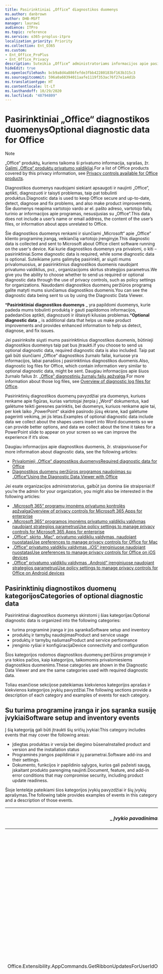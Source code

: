 ```yaml
---
title: Pasirinktiniai „Office“ diagnostikos duomenys
ms.author: danbrown
author: DHB-MSFT
manager: laurawi
audience: ITPro
ms.topic: reference
ms.service: o365-proplus-itpro
localization_priority: Priority
ms.collection: Ent_O365
ms.custom:
- Ent_Office_ProPlus
- Ent_Office_Privacy
description: Suteikia „Office“ administratoriams informacijos apie pasirinktinius diagnostikos duomenis naudojant „Office“, įskaitant keletą įvykių pavyzdžių.
hideEdit: true
ms.openlocfilehash: bcb9a8d4a886fefde3fbb42280183bf163b315c3
ms.sourcegitcommit: 596a0a60394011aafe1119f353ac76f27e1a4d1b
ms.translationtype: HT
ms.contentlocale: lt-LT
ms.lasthandoff: 10/29/2020
ms.locfileid: "48794809"
---
```

# <a name="optional-diagnostic-data-for-office"></a><span data-ttu-id="676af-103">Pasirinktiniai „Office“ diagnostikos duomenys</span><span class="sxs-lookup"><span data-stu-id="676af-103">Optional diagnostic data for Office</span></span>

> [!NOTE]
> <span data-ttu-id="676af-104">„Office“ produktų, kuriems taikoma ši privatumo informacija, sąrašas, žr. [Galimi „Office“ produktų privatumo valdikliai](products-versions-privacy-controls.md).</span><span class="sxs-lookup"><span data-stu-id="676af-104">For a list of Office products covered by this privacy information, see [Privacy controls available for Office products](products-versions-privacy-controls.md).</span></span>

<span data-ttu-id="676af-105">Diagnostikos duomenys naudojami siekiant apsaugoti ir naujinti „Office“, aptikti, diagnozuoti ir taisyti problemas, taip pat tobulinti produktus.</span><span class="sxs-lookup"><span data-stu-id="676af-105">Diagnostic data is used to keep Office secure and up-to-date, detect, diagnose and fix problems, and also make product improvements.</span></span> <span data-ttu-id="676af-106">Šie duomenys neapima vartotojo vardo ar el. pašto adreso, vartotojo failų turinio ar informacijos apie programas, nesusijusias su „Office“.</span><span class="sxs-lookup"><span data-stu-id="676af-106">This data does not include a user’s name or email address, the content of the user’s files, or information about apps unrelated to Office.</span></span>

<span data-ttu-id="676af-107">Šie diagnostikos duomenys renkami ir siunčiami „Microsoft“ apie „Office“ kliento programinę įrangą, veikiančią vartotojo įrenginyje.</span><span class="sxs-lookup"><span data-stu-id="676af-107">This diagnostic data is collected and sent to Microsoft about Office client software running on the user's device.</span></span> <span data-ttu-id="676af-108">Kai kurie diagnostikos duomenys yra privalomi, o kiti – pasirinktiniai.</span><span class="sxs-lookup"><span data-stu-id="676af-108">Some diagnostic data is required, while some diagnostic data is optional.</span></span> <span data-ttu-id="676af-109">Suteikiame jums galimybę pasirinkti, ar siųsti mums privalomuosius, ar pasirinktinius diagnostikos duomenis naudojant privatumo valdiklius, pvz., organizacijoms skirtus strategijos parametrus.</span><span class="sxs-lookup"><span data-stu-id="676af-109">We give you the ability to choose whether to send us required or optional diagnostic data through the use of privacy controls, such as policy settings for organizations.</span></span> <span data-ttu-id="676af-110">Naudodami diagnostikos duomenų peržiūros programą galite matyti mums siunčiamus diagnostikos duomenis.</span><span class="sxs-lookup"><span data-stu-id="676af-110">You can see the diagnostic data being sent to us by using the Diagnostic Data Viewer.</span></span>

<span data-ttu-id="676af-111">\***Pasirinktiniai diagnostikos duomenys** _ yra papildomi duomenys, kurie padeda mums tobulinti produktą ir gauti papildomos informacijos, padedančios aptikti, diagnozuoti ir ištaisyti kilusias problemas.</span><span class="sxs-lookup"><span data-stu-id="676af-111">\***Optional diagnostic data** _ is additional data that helps us make product improvements and provides enhanced information to help us detect, diagnose, and fix issues.</span></span>

<span data-ttu-id="676af-112">Jei pasirinksite siųsti mums pasirinktinius diagnostikos duomenis, būtinieji diagnostikos duomenys taip pat bus įtraukti.</span><span class="sxs-lookup"><span data-stu-id="676af-112">If you choose to send us optional diagnostic data, required diagnostic data is also included.</span></span> <span data-ttu-id="676af-113">Taip pat gali būti siunčiami „Office“ diagnostikos žurnalo failai, kuriuose yra informacijos, labai panašios į pasirinktinius diagnostikos duomenis.</span><span class="sxs-lookup"><span data-stu-id="676af-113">Also, diagnostic log files for Office, which contain information very similar to optional diagnostic data, might be sent.</span></span> <span data-ttu-id="676af-114">Daugiau informacijos apie šiuos žurnalo failus žr. [„Office“ diagnostinių žurnalų failų apžvalga](https://support.microsoft.com/office/fba86aac-70dc-4858-ae1f-ec2034346cdf).</span><span class="sxs-lookup"><span data-stu-id="676af-114">For more information about those log files, see [Overview of diagnostic log files for Office](https://support.microsoft.com/office/fba86aac-70dc-4858-ae1f-ec2034346cdf).</span></span>

<span data-ttu-id="676af-115">Pasirinktinių diagnostikos duomenų pavyzdžiai yra duomenys, kuriuos renkame apie figūras, kurias vartotojai įterpia į „Word“ dokumentus, kad galėtume teikti geresnes parinktis, bei duomenys, kuriuos renkame apie tai, per kiek laiko „PowerPoint“ skaidrė pasirodo jūsų ekrane, kad galėtume pagerinti veikimą, jei jis lėtas.</span><span class="sxs-lookup"><span data-stu-id="676af-115">Examples of optional diagnostic data include data we collect about the shapes users insert into Word documents so we can provide better options, and data we collect about the time it takes for a PowerPoint slide to appear on your screen so we can improve the experience if it’s slow.</span></span>

<span data-ttu-id="676af-116">Daugiau informacijos apie diagnostikos duomenis, žr. straipsniuose:</span><span class="sxs-lookup"><span data-stu-id="676af-116">For more information about diagnostic data, see the following articles:</span></span>

- [<span data-ttu-id="676af-117">Privalomieji „Office“ diagnostikos duomenys</span><span class="sxs-lookup"><span data-stu-id="676af-117">Required diagnostic data for Office</span></span>](required-diagnostic-data.md)
- [<span data-ttu-id="676af-118">Diagnostikos duomenų peržiūros programos naudojimas su „Office“</span><span class="sxs-lookup"><span data-stu-id="676af-118">Using the Diagnostic Data Viewer with Office</span></span>](https://support.microsoft.com/office/cf761ce9-d805-4c60-a339-4e07f3182855)

<span data-ttu-id="676af-119">Jei esate organizacijos administratorius, galbūt jus domina šie straipsniai:</span><span class="sxs-lookup"><span data-stu-id="676af-119">If you’re the admin for your organization, you might also be interested in the following articles:</span></span>

- [<span data-ttu-id="676af-120">„Microsoft 365“ programų įmonėms privatumo kontrolės apžvalga</span><span class="sxs-lookup"><span data-stu-id="676af-120">Overview of privacy controls for Microsoft 365 Apps for enterprise</span></span>](overview-privacy-controls.md)
- [<span data-ttu-id="676af-121">„Microsoft 365“ programos įmonėms privatumo valdiklių valdymas naudojant strategijos parametrus</span><span class="sxs-lookup"><span data-stu-id="676af-121">Use policy settings to manage privacy controls for Microsoft 365 Apps for enterprise</span></span>](manage-privacy-controls.md)
- [<span data-ttu-id="676af-122">„Office“, skirto „Mac“, privatumo valdiklių valdymas, naudojant nuostatas</span><span class="sxs-lookup"><span data-stu-id="676af-122">Use preferences to manage privacy controls for Office for Mac</span></span>](mac-privacy-preferences.md)
- [<span data-ttu-id="676af-123">„Office“ privatumo valdiklių valdymas „iOS“ įrenginiuose naudojant nuostatas</span><span class="sxs-lookup"><span data-stu-id="676af-123">Use preferences to manage privacy controls for Office on iOS devices</span></span>](ios-privacy-preferences.md)
- [<span data-ttu-id="676af-124">„Office“ privatumo valdiklių valdymas „Android“ įrenginiuose naudojant strategijos parametrus</span><span class="sxs-lookup"><span data-stu-id="676af-124">Use policy settings to manage privacy controls for Office on Android devices</span></span>](android-privacy-controls.md)

## <a name="categories-of-optional-diagnostic-data"></a><span data-ttu-id="676af-125">Pasirinktinių diagnostikos duomenų kategorijos</span><span class="sxs-lookup"><span data-stu-id="676af-125">Categories of optional diagnostic data</span></span>

<span data-ttu-id="676af-126">Pasirinktinai diagnostikos duomenys skirstomi į šias kategorijas:</span><span class="sxs-lookup"><span data-stu-id="676af-126">Optional diagnostic data is organized into the following categories:</span></span>

- <span data-ttu-id="676af-127">turima programinė įranga ir jos sąranka</span><span class="sxs-lookup"><span data-stu-id="676af-127">Software setup and inventory</span></span>
- <span data-ttu-id="676af-128">produktų ir tarnybų naudojimas</span><span class="sxs-lookup"><span data-stu-id="676af-128">Product and service usage</span></span>
- <span data-ttu-id="676af-129">produktų ir tarnybų našumas</span><span class="sxs-lookup"><span data-stu-id="676af-129">Product and service performance</span></span>
- <span data-ttu-id="676af-130">įrenginio ryšiai ir konfigūracija</span><span class="sxs-lookup"><span data-stu-id="676af-130">Device connectivity and configuration</span></span>

<span data-ttu-id="676af-131">Šios kategorijos rodomos diagnostikos duomenų peržiūros programoje ir yra tokios pačios, kaip kategorijos, taikomomis privalomiesiems diagnostikos duomenims.</span><span class="sxs-lookup"><span data-stu-id="676af-131">These categories are shown in the Diagnostic Data Viewer and are the same categories used with required diagnostic data.</span></span>

<span data-ttu-id="676af-132">Toliau esančiose sekcijose pateikiamas kiekvienos kategorijos aprašas ir kiekvienos kategorijos įvykių pavyzdžiai.</span><span class="sxs-lookup"><span data-stu-id="676af-132">The following sections provide a description of each category and examples of events for each category.</span></span>

## <a name="software-setup-and-inventory-events"></a><span data-ttu-id="676af-133">Su turima programine įranga ir jos sąranka susiję įvykiai</span><span class="sxs-lookup"><span data-stu-id="676af-133">Software setup and inventory events</span></span>

<span data-ttu-id="676af-134">Į šią kategoriją gali būti įtraukti šių sričių įvykiai:</span><span class="sxs-lookup"><span data-stu-id="676af-134">This category includes events that may cover the following areas:</span></span>

- <span data-ttu-id="676af-135">Įdiegtas produktas ir versija bei diegimo būsena</span><span class="sxs-lookup"><span data-stu-id="676af-135">Installed product and version and the installation status</span></span>
- <span data-ttu-id="676af-136">Programinės įrangos papildiniai ir jų parametrai.</span><span class="sxs-lookup"><span data-stu-id="676af-136">Software add-ins and their settings.</span></span>
- <span data-ttu-id="676af-137">Dokumento, funkcijos ir papildinio sąlygos, kurios gali pažeisti saugą, įskaitant produkto parengimą naujinti.</span><span class="sxs-lookup"><span data-stu-id="676af-137">Document, feature, and add-in error conditions that may compromise security, including product update readiness.</span></span>

<span data-ttu-id="676af-138">Šioje lentelėje pateikiami šios kategorijos įvykių pavyzdžiai ir šių įvykių aprašymas.</span><span class="sxs-lookup"><span data-stu-id="676af-138">The following table provides examples of events in this category and a description of those events.</span></span>

| <span data-ttu-id="676af-139">_ *Įvykio pavadinimas*\*</span><span class="sxs-lookup"><span data-stu-id="676af-139">_ *Event name*\*</span></span>   | <span data-ttu-id="676af-140">**Įvykio aprašas**</span><span class="sxs-lookup"><span data-stu-id="676af-140">**Event description**</span></span>  |
| ---- | ---- |
| <span data-ttu-id="676af-141">Office.Extensibility.AppCommands.GetRibbonUpdatesForUserId</span><span class="sxs-lookup"><span data-stu-id="676af-141">Office.Extensibility.AppCommands.GetRibbonUpdatesForUserId</span></span> | <span data-ttu-id="676af-142">Šis įvykis nurodo, ar „Word“ sėkmingai atnaujina juostelę „Word“ vartotojo sąsajoje, kai vartotojas pakeičia savo tapatybę.</span><span class="sxs-lookup"><span data-stu-id="676af-142">This event indicates whether Word successfully updates the Ribbon in the Word User Interface when the user changes their identity.</span></span> <span data-ttu-id="676af-143">Šį įvykį naudojame siekdami aptikti neteisingą sąranką ir kitas problemas, kurios gali turėti įtakos „Office“ vartotojo sąsajai.</span><span class="sxs-lookup"><span data-stu-id="676af-143">We use this event to detect incorrect setup and other issues that would affect the Office user interface.</span></span> |
| <span data-ttu-id="676af-144">Office.Extensibility.AppCommands.AppCmdInstall</span><span class="sxs-lookup"><span data-stu-id="676af-144">Office.Extensibility.AppCommands.AppCmdInstall</span></span>   | <span data-ttu-id="676af-145">Šis įvykis suteikia informacijos apie vartotojo įdiegtą „Office“ papildinį, įskaitant programos ID, operacinės sistemos versiją ir komponavimo versiją, informaciją, ar diegimas pavyko, ir diegimo trukmę.</span><span class="sxs-lookup"><span data-stu-id="676af-145">This event provides information about the Office add-in that the user has installed, including app ID, operating system build and version, success of installation, and duration of install.</span></span>  |

## <a name="product-and-service-usage-events"></a><span data-ttu-id="676af-146">Su produktų ir tarnybų naudojimu susiję įvykiai</span><span class="sxs-lookup"><span data-stu-id="676af-146">Product and service usage events</span></span>

<span data-ttu-id="676af-147">Į šią kategoriją gali būti įtraukti šių sričių įvykiai:</span><span class="sxs-lookup"><span data-stu-id="676af-147">This category includes events that may cover the following areas:</span></span>

- <span data-ttu-id="676af-148">Informacija apie tai, ar sėkmingai veikia programos funkcijos.</span><span class="sxs-lookup"><span data-stu-id="676af-148">Success of application functionality.</span></span> <span data-ttu-id="676af-149">Tik programos ir dokumentų atidarymas ir uždarymas, failų redagavimas ir failų bendrinimas (bendradarbiavimas).</span><span class="sxs-lookup"><span data-stu-id="676af-149">Limited to opening and closing of the application and documents, file editing, and file sharing (collaboration).</span></span>
- <span data-ttu-id="676af-150">Nustatymas, ar įvyko specifiniai funkcijų įvykiai, pvz., paleidimas ar sustabdymas, ir ar funkcija veikia.</span><span class="sxs-lookup"><span data-stu-id="676af-150">Determination if specific feature events have occurred, such as start or stop, and if feature is running.</span></span>
- <span data-ttu-id="676af-151">„Office“ pritaikymo neįgaliesiems funkcijos</span><span class="sxs-lookup"><span data-stu-id="676af-151">Office accessibility features</span></span>

<span data-ttu-id="676af-152">Šioje lentelėje pateikiami šios kategorijos įvykių pavyzdžiai ir šių įvykių aprašymas.</span><span class="sxs-lookup"><span data-stu-id="676af-152">The following table provides examples of events in this category and a description of those events.</span></span>

| <span data-ttu-id="676af-153">**Įvykio pavadinimas**</span><span class="sxs-lookup"><span data-stu-id="676af-153">**Event name**</span></span>   | <span data-ttu-id="676af-154">**Įvykio aprašas**</span><span class="sxs-lookup"><span data-stu-id="676af-154">**Event description**</span></span>  |
| ------ | ------- |
| <span data-ttu-id="676af-155">Office.Word.Commanding.Highlight</span><span class="sxs-lookup"><span data-stu-id="676af-155">Office.Word.Commanding.Highlight</span></span>  | <span data-ttu-id="676af-156">Šis įvykis nurodo, kad „Word“ įvykdė teksto paryškinimo komandą.</span><span class="sxs-lookup"><span data-stu-id="676af-156">This event indicates Word has executed the command to highlight text.</span></span> <span data-ttu-id="676af-157">Naudojame šį įvykį, kad aptiktume klaidas teksto paryškinimo komandoje.</span><span class="sxs-lookup"><span data-stu-id="676af-157">We use this event to detect errors in the text-highlight command.</span></span>  |
| <span data-ttu-id="676af-158">Office.Translator.AddInLoaded</span><span class="sxs-lookup"><span data-stu-id="676af-158">Office.Translator.AddInLoaded</span></span>   | <span data-ttu-id="676af-159">Kontrolinis signalas, nurodantis, kad vertyklės funkcija įkelta ir sėkmingai pateikta.</span><span class="sxs-lookup"><span data-stu-id="676af-159">A heartbeat to indicate that the translator feature has been loaded and rendered successfully.</span></span>  |
| <span data-ttu-id="676af-160">Office.Graphics.GVizInsertShape</span><span class="sxs-lookup"><span data-stu-id="676af-160">Office.Graphics.GVizInsertShape</span></span> |<span data-ttu-id="676af-161">Seka, ar figūros įterpimo funkcija pavyko programoje „Word“, bei praneša informaciją apie įterptų figūrų tipus ir šaltinį.</span><span class="sxs-lookup"><span data-stu-id="676af-161">Tracks the usage of the Insert Shape feature in Word and also reports details of types of shapes inserted and from which source.</span></span>| 
| <span data-ttu-id="676af-162">Office.PowerPoint.PPT.Desktop.SummaryZoomInsertionRule</span><span class="sxs-lookup"><span data-stu-id="676af-162">Office.PowerPoint.PPT.Desktop.SummaryZoomInsertionRule</span></span>   | <span data-ttu-id="676af-163">Šis įvykis nustato, ar dokumente yra sekcijų, kai vartotojas įterpia interaktyviąją suvestinės peržiūrą, ir ar vartotojas pasirenka panaikinti esamas sekcijas.</span><span class="sxs-lookup"><span data-stu-id="676af-163">This event determines if there are any sections present in a document when the user is inserting Summary Zoom and if the user chooses to delete existing sections.</span></span> |
| <span data-ttu-id="676af-164">Office.Security.SecureReaderHost.ProtectedViewValidation</span><span class="sxs-lookup"><span data-stu-id="676af-164">Office.Security.SecureReaderHost.ProtectedViewValidation</span></span> | <span data-ttu-id="676af-165">Seka, kada ir kodėl failas atidaromas apsaugotame rodinyje.</span><span class="sxs-lookup"><span data-stu-id="676af-165">Tracks when and why a file is opened in Protected View.</span></span> <span data-ttu-id="676af-166">Naudojama tam, kad būtų galima diagnozuoti sąlygas, kai apsaugotas rodinys gali būti netinkamai suaktyvintas, siekiant užtikrinti, kad funkcija veiktų tinkamai.</span><span class="sxs-lookup"><span data-stu-id="676af-166">Used to diagnose conditions where Protected View may not be correctly triggered to ensure the feature is working properly.</span></span> |

## <a name="product-and-service-performance-events"></a><span data-ttu-id="676af-167">Su produktų ir tarnybų našumu susiję įvykiai</span><span class="sxs-lookup"><span data-stu-id="676af-167">Product and service performance events</span></span>

<span data-ttu-id="676af-168">Į šią kategoriją gali būti įtraukti šių sričių įvykiai:</span><span class="sxs-lookup"><span data-stu-id="676af-168">This category includes events that may cover the following areas:</span></span>

- <span data-ttu-id="676af-169">Nenumatytas programų uždarymas (užstrigimas) ir programos būsena, kai taip nutinka.</span><span class="sxs-lookup"><span data-stu-id="676af-169">Unexpected application exits (crashes) and the state of the application when that happens.</span></span>
- <span data-ttu-id="676af-170">Prastas atsakymo laikas ar našumas vykdant scenarijus, tokius kaip programos paleidimas ar failo atidarymas.</span><span class="sxs-lookup"><span data-stu-id="676af-170">Poor response time or performance for scenarios such as application start up or opening a file.</span></span>
- <span data-ttu-id="676af-171">Funkcijos ar vartotojo patirties veikimo klaidos.</span><span class="sxs-lookup"><span data-stu-id="676af-171">Errors in functionality of a feature or user experience.</span></span>

<span data-ttu-id="676af-172">Šioje lentelėje pateikiami šios kategorijos įvykių pavyzdžiai ir šių įvykių aprašymas.</span><span class="sxs-lookup"><span data-stu-id="676af-172">The following table provides examples of events in this category and a description of those events.</span></span>

| <span data-ttu-id="676af-173">**Įvykio pavadinimas**</span><span class="sxs-lookup"><span data-stu-id="676af-173">**Event name**</span></span>    | <span data-ttu-id="676af-174">**Įvykio aprašas**</span><span class="sxs-lookup"><span data-stu-id="676af-174">**Event description**</span></span>   |
| --------------- | -------------- |
| <span data-ttu-id="676af-175">Office.Word.Word.CoreSaveTime100ns</span><span class="sxs-lookup"><span data-stu-id="676af-175">Office.Word.Word.CoreSaveTime100ns</span></span>     | <span data-ttu-id="676af-176">Šis įvykis užfiksuoja „Word“ dokumento įrašymo veiksmo našumą.</span><span class="sxs-lookup"><span data-stu-id="676af-176">This event logs the performance of a document save activity by Word.</span></span> <span data-ttu-id="676af-177">Šį įvykį naudojame siekdami aptikti „Word“ dokumento įrašymo veiksmų klaidas ir našumo problemas.</span><span class="sxs-lookup"><span data-stu-id="676af-177">We use this event to detect errors and performance issues in the Word save document activity.</span></span>|
| <span data-ttu-id="676af-178">Office.Identity.SignInForWamAccountAad</span><span class="sxs-lookup"><span data-stu-id="676af-178">Office.Identity.SignInForWamAccountAad</span></span>  | <span data-ttu-id="676af-179">Šis įvykis siunčiamas, kai vartotojas yra prisijungęs prie „Azure Active Directory“ paskyros naudodamas žiniatinklio paskyrų tvarkytuvo (WAM) biblioteką.</span><span class="sxs-lookup"><span data-stu-id="676af-179">This event is sent when a user is signed in to an Azure Active Directory account with Web Account Manager (WAM) library.</span></span> <span data-ttu-id="676af-180">Jei šis įvykis nepavyko, jis siunčia metaduomenis, tokius kaip AppName, AppVersion ir ErrorCode.</span><span class="sxs-lookup"><span data-stu-id="676af-180">This event sends metadata such as AppName, AppVersion, and ErrorCode if the event failed.</span></span> |
| <span data-ttu-id="676af-181">Office.PowerPoint.PPT.Desktop.FileOpen.FirstSlideMasterThumbnailRenderTime</span><span class="sxs-lookup"><span data-stu-id="676af-181">Office.PowerPoint.PPT.Desktop.FileOpen.FirstSlideMasterThumbnailRenderTime</span></span> | <span data-ttu-id="676af-182">Šis įvykis fiksuoja, kiek laiko trunka atvaizduoti pirmąją „PowerPoint“ skaidrių ruošinio miniatiūrą.</span><span class="sxs-lookup"><span data-stu-id="676af-182">This event collects the length of time it takes to render the first slide master thumbnail in PowerPoint.</span></span>  |
| <span data-ttu-id="676af-183">Office.Extensibility.Diagnostics</span><span class="sxs-lookup"><span data-stu-id="676af-183">Office.Extensibility.Diagnostics</span></span>   | <span data-ttu-id="676af-184">Šis įvykis suteikia bendrą „Office“ papildinių diagnostikos informaciją, tokią kaip derinimui skirtos gedimų ataskaitos.</span><span class="sxs-lookup"><span data-stu-id="676af-184">This event provides general diagnostic information for Office add-ins, such as crash reports for debugging.</span></span>|

## <a name="device-connectivity-and-configuration-events"></a><span data-ttu-id="676af-185">Su įrenginio ryšiais ir konfigūracija susiję duomenys</span><span class="sxs-lookup"><span data-stu-id="676af-185">Device connectivity and configuration events</span></span>

<span data-ttu-id="676af-186">Į šią kategoriją gali būti įtraukti šių sričių įvykiai:</span><span class="sxs-lookup"><span data-stu-id="676af-186">This category includes events that may cover the following areas:</span></span>

- <span data-ttu-id="676af-187">Tinklo ryšio būsena ir įrenginio parametrai, tokie kaip atmintis.</span><span class="sxs-lookup"><span data-stu-id="676af-187">Network connection state and device settings, such as memory.</span></span>

<span data-ttu-id="676af-188">Šioje lentelėje pateikiami šios kategorijos įvykių pavyzdžiai ir šių įvykių aprašymas.</span><span class="sxs-lookup"><span data-stu-id="676af-188">The following table provides examples of events in this category and a description of those events.</span></span>

| <span data-ttu-id="676af-189">**Įvykio pavadinimas**</span><span class="sxs-lookup"><span data-stu-id="676af-189">**Event name**</span></span>                    | <span data-ttu-id="676af-190">**Įvykio aprašas**</span><span class="sxs-lookup"><span data-stu-id="676af-190">**Event description**</span></span>                                                                                                                                                     |
| ------ | ----- |
| <span data-ttu-id="676af-191">Office.Graphics.ArtViewValidate</span><span class="sxs-lookup"><span data-stu-id="676af-191">Office.Graphics.ArtViewValidate</span></span> | <span data-ttu-id="676af-192">Šis įvykis fiksuoja grafinių elementų rodinio, kuris palaiko grafinę sąsają, rezultatų tikrinimą.</span><span class="sxs-lookup"><span data-stu-id="676af-192">This event logs validation the results of Graphics View that supports Graphics User Interface.</span></span> <span data-ttu-id="676af-193">Įvykį naudojame, kad galėtume rinkti naudojimo ir klaidų duomenis apie grafinių elementų atvaizdavimą.</span><span class="sxs-lookup"><span data-stu-id="676af-193">We use the event to collect usage and error data about graphics rendering.</span></span> |
| <span data-ttu-id="676af-194">Office.Graphics.ARCExceptionScope</span><span class="sxs-lookup"><span data-stu-id="676af-194">Office.Graphics.ARCExceptionScope</span></span> | <span data-ttu-id="676af-195">Šis įvykis seka atvaizdavimo triktis, vykstančias atvaizdavimo modulyje.</span><span class="sxs-lookup"><span data-stu-id="676af-195">This event tracks rendering failures coming from the rendering engine.</span></span> |
| <span data-ttu-id="676af-196">Office.Extensibility.ODPLatency</span><span class="sxs-lookup"><span data-stu-id="676af-196">Office.Extensibility.ODPLatency</span></span>   | <span data-ttu-id="676af-197">Šis įvykis suteikia informacijos apie vartotojo tinklo ryšį ir greitį.</span><span class="sxs-lookup"><span data-stu-id="676af-197">This event provides information about the user’s network connection and speed.</span></span>     |

